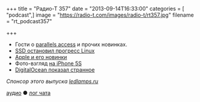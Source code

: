 +++
title = "Радио-Т 357"
date = "2013-09-14T16:33:00"
categories = [ "podcast",]
image = "https://radio-t.com/images/radio-t/rt357.jpg"
filename = "rt_podcast357"

+++

* Гости о [parallels access](http://www.parallels.com/products/access/) и прочих новинках.
* [SSD остановил прогресс Linux](http://www.techeye.net/software/broken-ssd-stops-the-evolution-of-linux)
* [Apple и его новинки](http://www.engadget.com/2013/09/10/apples-september-10th-event-roundup-iphone-5s-5c-ios-7/)
* Фото-взгляд [на iPhone 5S](http://techcrunch.com/2013/09/12/a-photographers-take-on-the-iphone-5s-camera/)
* [DigitalOcean показал странное](https://www.digitalocean.com/blog_posts/introducing-private-networking)

_Спонсор этого выпуска [ledlamps.ru](http://ledlamps.ru)_

[аудио](http://cdn.radio-t.com/rt_podcast357.mp3) ● [лог чата](http://chat.radio-t.com/logs/radio-t-357.html)
<audio src="http://cdn.radio-t.com/rt_podcast357.mp3" preload="none"></audio>